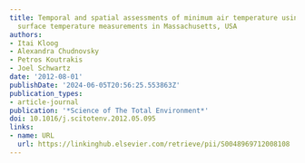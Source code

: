 ```yaml
---
title: Temporal and spatial assessments of minimum air temperature using satellite
  surface temperature measurements in Massachusetts, USA
authors:
- Itai Kloog
- Alexandra Chudnovsky
- Petros Koutrakis
- Joel Schwartz
date: '2012-08-01'
publishDate: '2024-06-05T20:56:25.553863Z'
publication_types:
- article-journal
publication: '*Science of The Total Environment*'
doi: 10.1016/j.scitotenv.2012.05.095
links:
- name: URL
  url: https://linkinghub.elsevier.com/retrieve/pii/S0048969712008108
---
```

